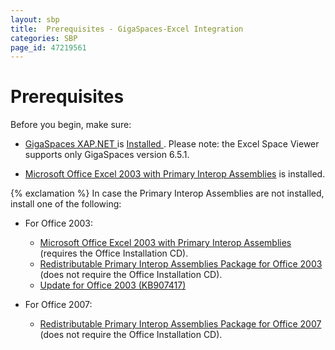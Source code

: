 ```yaml
---
layout: sbp
title:  Prerequisites - GigaSpaces-Excel Integration
categories: SBP
page_id: 47219561
---
```


# Prerequisites

Before you begin, make sure:

- [GigaSpaces XAP.NET ](http://www.gigaspaces.com/LatestProductVersion) is [Installed ](http://www.gigaspaces.com/wiki/display/XAP66NET/Installing+XAP.NET).
Please note: the Excel Space Viewer supports only GigaSpaces version 6.5.1.

- [Microsoft Office Excel 2003 with Primary Interop Assemblies](http://msdn2.microsoft.com/en-us/library/aa159923(office.11).aspx) is installed.

{% exclamation %} In case the Primary Interop Assemblies are not installed, install one of the following:

- For Office 2003:
    - [Microsoft Office Excel 2003 with Primary Interop Assemblies](http://msdn2.microsoft.com/en-us/library/aa159923(office.11).aspx) (requires the Office Installation CD).
    - [Redistributable Primary Interop Assemblies Package for Office 2003](http://www.microsoft.com/downloads/details.aspx?FamilyId=3C9A983A-AC14-4125-8BA0-D36D67E0F4AD&displaylang=en) (does not require the Office Installation CD).
    - [Update for Office 2003 (KB907417)](http://www.microsoft.com/downloads/details.aspx?familyid=1B0BFB35-C252-43CC-8A2A-6A64D6AC4670&displaylang=en)

- For Office 2007:
    - [Redistributable Primary Interop Assemblies Package for Office 2007](http://go.microsoft.com/fwlink/?LinkId=72637) (does not require the Office Installation CD).
